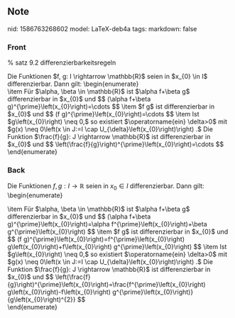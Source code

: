 ## Note
nid: 1586763268602
model: LaTeX-deb4a
tags: 
markdown: false

### Front
% satz 9.2 differenzierbarkeitsregeln<div>
</div><div>Die Funktionen $f, g: I \rightarrow \mathbb{R}$ seien in $x_{0} \in I$ differenzierbar. Dann gilt:
\begin{enumerate}
<div>\item Für $\alpha, \beta \in \mathbb{R}$ ist $\alpha f+\beta g$ differenzierbar in $x_{0}$ und
$$
(\alpha f+\beta g)^{\prime}\left(x_{0}\right)=\cdots
$$
\item $f g$ ist differenzierbar in $x_{0}$ und
$$
(f g)^{\prime}\left(x_{0}\right)=\cdots
$$
\item Ist $g\left(x_{0}\right) \neq 0,$ so existiert $\operatorname{ein} \delta>0$ mit $g(x) \neq 0\left(x \in J:=I \cap U_{\delta}\left(x_{0}\right)\right) .$ Die
Funktion $\frac{f}{g}: J \rightarrow \mathbb{R}$ ist differenzierbar in $x_{0}$ und
$$
\left(\frac{f}{g}\right)^{\prime}\left(x_{0}\right)=\cdots
$$</div><div>\end{enumerate}</div></div>

### Back
Die Funktionen $f, g: I \rightarrow \mathbb{R}$ seien in $x_{0} \in I$ differenzierbar. Dann gilt:
\begin{enumerate}
<div>\item Für $\alpha, \beta \in \mathbb{R}$ ist $\alpha f+\beta g$ differenzierbar in $x_{0}$ und
$$
(\alpha f+\beta g)^{\prime}\left(x_{0}\right)=\alpha f^{\prime}\left(x_{0}\right)+\beta g^{\prime}\left(x_{0}\right)
$$
\item $f g$ ist differenzierbar in $x_{0}$ und
$$
(f g)^{\prime}\left(x_{0}\right)=f^{\prime}\left(x_{0}\right) g\left(x_{0}\right)+f\left(x_{0}\right) g^{\prime}\left(x_{0}\right)
$$
\item Ist $g\left(x_{0}\right) \neq 0,$ so existiert $\operatorname{ein} \delta>0$ mit $g(x) \neq 0\left(x \in J:=I \cap U_{\delta}\left(x_{0}\right)\right) .$ Die
Funktion $\frac{f}{g}: J \rightarrow \mathbb{R}$ ist differenzierbar in $x_{0}$ und
$$
\left(\frac{f}{g}\right)^{\prime}\left(x_{0}\right)=\frac{f^{\prime}\left(x_{0}\right) g\left(x_{0}\right)-f\left(x_{0}\right) g^{\prime}\left(x_{0}\right)}{g\left(x_{0}\right)^{2}}
$$</div><div>\end{enumerate}</div>
